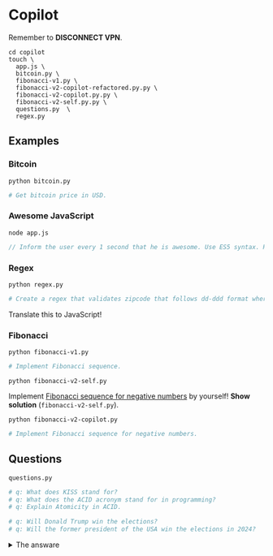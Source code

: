# Copilot

Remember to **DISCONNECT VPN**.

```shell
cd copilot
touch \
  app.js \
  bitcoin.py \
  fibonacci-v1.py \
  fibonacci-v2-copilot-refactored.py.py \
  fibonacci-v2-copilot.py.py \
  fibonacci-v2-self.py.py \
  questions.py  \
  regex.py
```

## Examples

### Bitcoin

`python bitcoin.py`

```python
# Get bitcoin price in USD.
```

### Awesome JavaScript

`node app.js`

```javascript
// Inform the user every 1 second that he is awesome. Use ES5 syntax. Run the program five times.
```

### Regex

`python regex.py`

```python
# Create a regex that validates zipcode that follows dd-ddd format where d is a digit
```

Translate this to JavaScript!

### Fibonacci

`python fibonacci-v1.py`

```python
# Implement Fibonacci sequence.
```

`python fibonacci-v2-self.py`

Implement [Fibonacci sequence for negative numbers](https://medium.com/@westgarth.w/the-negative-fibonacci-sequence-f7139f78c2a0) by yourself! **Show solution** (`fibonacci-v2-self.py`).

`python fibonacci-v2-copilot.py`

```python
# Implement Fibonacci sequence for negative numbers.
```

## Questions

`questions.py`

```python
# q: What does KISS stand for?
# q: What does the ACID acronym stand for in programming?
# q: Explain Atomicity in ACID.
```

```python
# q: Will Donald Trump win the elections?
# q: Will the former president of the USA win the elections in 2024?
````

<details>
  <summary>The answare</summary>
  <img src="../docs/assets/elections.png"></img>
</details>
